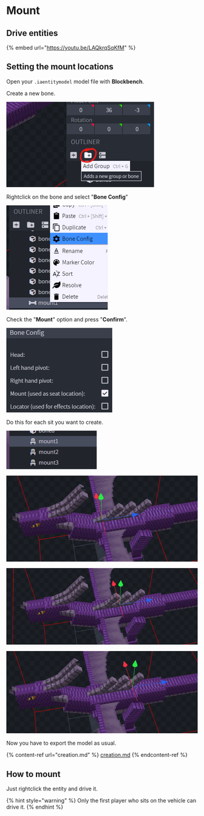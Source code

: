 # Mount

## Drive entities

{% embed url="https://youtu.be/LAQkrqSqKfM" %}

## Setting the mount locations

Open your `.iaentitymodel` model file with **Blockbench**.

Create a new bone.

![](<../../../../.gitbook/assets/image (112).png>)

Rightclick on the bone and select "**Bone Config**"

![](<../../../../.gitbook/assets/image (118).png>)

Check the "**Mount**" option and press "**Confirm**".

![](<../../../../.gitbook/assets/image (103).png>)

Do this for each sit you want to create.

![](<../../../../.gitbook/assets/image (133).png>)

![](<../../../../.gitbook/assets/image (62).png>)

![](<../../../../.gitbook/assets/image (143).png>)

![](<../../../../.gitbook/assets/image (40).png>)

Now you have to export the model as usual.

{% content-ref url="creation.md" %}
[creation.md](creation.md)
{% endcontent-ref %}

## How to mount

Just rightclick the entity and drive it.

{% hint style="warning" %}
Only the first player who sits on the vehicle can drive it.
{% endhint %}
